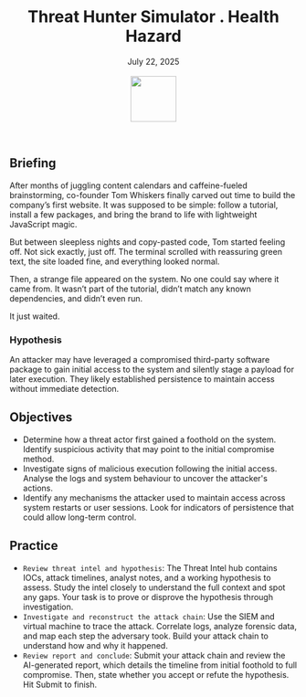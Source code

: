<h1 align="center">Threat Hunter Simulator . Health Hazard</h1>
<p align="center">July 22, 2025<br><br>
<img width="80px" src="https://github.com/user-attachments/assets/5004481d-32ab-4e7a-93e4-a81298688e73"></p>


<br>

<h2>Briefing</h2>
<p>After months of juggling content calendars and caffeine-fueled brainstorming, co-founder Tom Whiskers finally carved out time to build the company’s first website. It was supposed to be simple: follow a tutorial, install a few packages, and bring the brand to life with lightweight JavaScript magic.<br>

But between sleepless nights and copy-pasted code, Tom started feeling off. Not sick exactly, just off. The terminal scrolled with reassuring green text, the site loaded fine, and everything looked normal.<br>

Then, a strange file appeared on the system. No one could say where it came from. It wasn’t part of the tutorial, didn’t match any known dependencies, and didn’t even run.<br>

It just waited.</p>

<h3>Hypothesis</h3>
<p>An attacker may have leveraged a compromised third-party software package to gain initial access to the system and silently stage a payload for later execution. They likely established persistence to maintain access without immediate detection.</p>

<h2>Objectives</h2>

<p>

- Determine how a threat actor first gained a foothold on the system. Identify suspicious activity that may point to the initial compromise method.<br>
- Investigate signs of malicious execution following the initial access. Analyse the logs and system behaviour to uncover the attacker's actions.<br>
- Identify any mechanisms the attacker used to maintain access across system restarts or user sessions. Look for indicators of persistence that could allow long-term control.
  
</p>

<h2>Practice</h2>





<p>

- <code>Review threat intel and hypothesis</code>: The Threat Intel hub contains IOCs, attack timelines, analyst notes, and a working hypothesis to assess. Study the intel closely to understand the full context and spot any gaps. Your task is to prove or disprove the hypothesis through investigation.<br>
- <code>Investigate and reconstruct the attack chain</code>: Use the SIEM and virtual machine to trace the attack. Correlate logs, analyze forensic data, and map each step the adversary took. Build your attack chain to understand how and why it happened.<br>
- <code>Review report and conclude</code>: Submit your attack chain and review the AI-generated report, which details the timeline from initial foothold to full compromise. Then, state whether you accept or refute the hypothesis. Hit Submit to finish.
</p>
